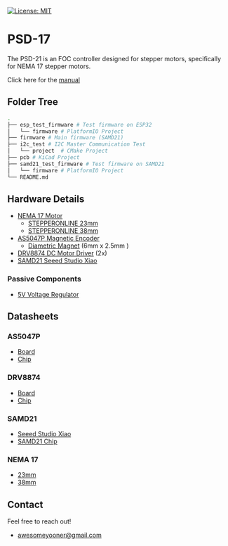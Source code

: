 [![License: MIT](https://img.shields.io/badge/License-MIT-green.svg)](https://opensource.org/licenses/MIT)

# PSD-17

The PSD-21 is an FOC controller designed for stepper motors, specifically for NEMA 17 stepper motors.

Click here for the [manual](./docs/Manual.md)
## Folder Tree

```bash
.
├── esp_test_firmware # Test firmware on ESP32
│   └── firmware # PlatformIO Project
├── firmware # Main firmware (SAMD21)
├── i2c_test # I2C Master Communication Test
│   └── project  # CMake Project
├── pcb # KiCad Project
├── samd21_test_firmware # Test firmware on SAMD21
│   └── firmware # PlatformIO Project
└── README.md
```

## Hardware Details

- [NEMA 17 Motor](https://www.omc-stepperonline.com/nema-17-stepper-motor)
    - [STEPPERONLINE 23mm](https://www.amazon.com/dp/B0B93PNYCP?ref=ppx_yo2ov_dt_b_fed_asin_title&th=1)
    - [STEPPERONLINE 38mm](https://www.amazon.com/dp/B0B38GX54H?ref=ppx_yo2ov_dt_b_fed_asin_title&th=1)
- [AS5047P Magnetic Encoder](https://www.digikey.com/en/products/detail/ams-osram-usa-inc/AS5047P-ADAPTERBOARD/5452344?s=N4IgTCBcDaIIYGcCsAGALAdgA4gLoF8g)
    - [Diametric Magnet](https://www.digikey.com/en/products/detail/radial-magnets-inc/9049/6030786) (6mm x 2.5mm )
- [DRV8874 DC Motor Driver](https://www.pololu.com/product/4035) (2x)
- [SAMD21 Seeed Studio Xiao](https://www.amazon.com/Seeeduino-Smallest-Microcontroller-Interfaces-Compatible/dp/B08745JBRP?th=1)

### Passive Components 

- [5V Voltage Regulator](https://www.pololu.com/product/5433?gQT=1)

## Datasheets

### AS5047P
- [Board](https://www.mouser.com/datasheet/2/588/AS5047P-TS_EK_AB_Operation-Manual_Rev.1.0-775823.pdf)
- [Chip](https://look.ams-osram.com/m/d05ee39221f9857/original/AS5047P-DS000324.pdf)

### DRV8874
- [Board](https://www.pololu.com/product/4035)
- [Chip](https://www.ti.com/lit/ds/symlink/drv8874.pdf)

### SAMD21
- [Seeed Studio Xiao](https://wiki.seeedstudio.com/Seeeduino-XIAO/)
- [SAMD21 Chip](https://ww1.microchip.com/downloads/en/DeviceDoc/SAM_D21_DA1_Family_DataSheet_DS40001882F.pdf)

### NEMA 17
- [23mm](https://www.omc-stepperonline.com/e-series-nema-17-bipolar-1-8deg-17ncm-24-07oz-in-1a-42x42x23mm-4-wires-17he08-1004s)
- [38mm](https://www.omc-stepperonline.com/e-series-nema-17-bipolar-42ncm-59-49oz-in-1-5a-42x42x38mm-4-wires-w-1m-cable-connector-17he15-1504s)

## Contact
Feel free to reach out!
- awesomeyooner@gmail.com